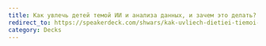```yaml
---
title: Как увлечь детей темой ИИ и анализа данных, и зачем это делать?
redirect_to: https://speakerdeck.com/shwars/kak-uvliech-dietiei-tiemoi-ii-i-analiza-dannykh-i-zachiem-eto-dielat
category: Decks
---
```

